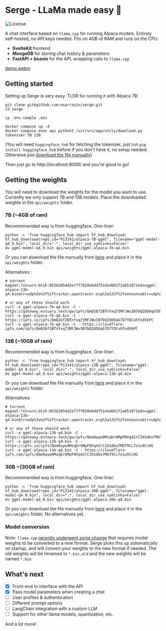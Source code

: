 # Serge - LLaMa made easy 🦙

![License](https://img.shields.io/github/license/nsarrazin/serge)

A chat interface based on `llama.cpp` for running Alpaca models. Entirely self-hosted, no API keys needed. Fits on 4GB of RAM and runs on the CPU.

- **SvelteKit** frontend
- **MongoDB** for storing chat history & parameters
- **FastAPI + beanie** for the API, wrapping calls to `llama.cpp`

[demo.webm](https://user-images.githubusercontent.com/25119303/226897188-914a6662-8c26-472c-96bd-f51fc020abf6.webm)

## Getting started

Setting up Serge is very easy. TLDR for running it with Alpaca 7B:

```
git clone git@github.com:nsarrazin/serge.git
cd serge

cp .env.sample .env

docker compose up -d
docker compose exec api python3 /usr/src/app/utils/download.py tokenizer 7B 13B
```

(You will need `huggingface_hub` for fetching the tokenizer, just run `pip install huggingface_hub` before if you don't have it, no setup needed. Otherwise just [download the file manually](https://huggingface.co/decapoda-research/llama-7b-hf/blob/main/tokenizer.model))

Then just go to http://localhost:8008/ and you're good to go!

## Getting the weights

You will need to download the weights for the model you want to use. Currently we only support 7B and 13B models. Place the downloaded weights in the `api/weights` folder.

### 7B (~4GB of ram)

Recommmended way is from huggingface. One-liner:

```
python -c 'from huggingface_hub import hf_hub_download; hf_hub_download(repo_id="Pi3141/alpaca-7B-ggml", filename="ggml-model-q4_0.bin", local_dir=".", local_dir_use_symlinks=False)'
mv ggml-model-q4_0.bin api/weights/ggml-alpaca-7b-q4.bin
```

Or you can download the file manually from [here](https://huggingface.co/Pi3141/alpaca-7B-ggml/resolve/main/ggml-model-q4_0.bin) and place it in the `api/weights` folder.

Alternatives :

```
# torrent
magnet:?xt=urn:btih:053b3d54d2e77ff020ebddf51dad681f2a651071&dn=ggml-alpaca-13b-q4.bin&tr=udp%3a%2f%2ftracker.opentrackr.org%3a1337%2fannounce&tr=udp%3a%2f%2fopentracker.i2p.rocks%3a6969%2fannounce&tr=udp%3a%2f%2ftracker.openbittorrent.com%3a6969%2fannounce&tr=udp%3a%2f%2f9.rarbg.com%3a2810%2fannounce

# or any of these should work
curl -o ggml-alpaca-7b-q4.bin -C - https://gateway.estuary.tech/gw/ipfs/QmQ1bf2BTnYxq73MFJWu1B7bQ2UD6qG7D7YDCxhTndVkPC
curl -o ggml-alpaca-7b-q4.bin -C - https://ipfs.io/ipfs/QmQ1bf2BTnYxq73MFJWu1B7bQ2UD6qG7D7YDCxhTndVkPC
curl -o ggml-alpaca-7b-q4.bin -C - https://cloudflare-ipfs.com/ipfs/QmQ1bf2BTnYxq73MFJWu1B7bQ2UD6qG7D7YDCxhTndVkPC
```

### 13B (~10GB of ram)

Recommmended way is from huggingface. One-liner:

```
python -c 'from huggingface_hub import hf_hub_download; hf_hub_download(repo_id="Pi3141/alpaca-13B-ggml", filename="ggml-model-q4_0.bin", local_dir=".", local_dir_use_symlinks=False)'
mv ggml-model-q4_0.bin api/weights/ggml-alpaca-13b-q4.bin
```

Or you can download the file manually from [here](https://huggingface.co/Pi3141/alpaca-13B-ggml/resolve/main/ggml-model-q4_0.bin) and place it in the `api/weights` folder.

Alternatives:

```
# torrent
magnet:?xt=urn:btih:053b3d54d2e77ff020ebddf51dad681f2a651071&dn=ggml-alpaca-13b-q4.bin&tr=udp%3a%2f%2ftracker.opentrackr.org%3a1337%2fannounce&tr=udp%3a%2f%2fopentracker.i2p.rocks%3a6969%2fannounce&tr=udp%3a%2f%2ftracker.openbittorrent.com%3a6969%2fannounce&tr=udp%3a%2f%2f9.rarbg.com%3a2810%2fannounce

# or any of these should work
curl -o ggml-alpaca-13b-q4.bin -C - https://gateway.estuary.tech/gw/ipfs/Qme6wyw9MzqbrUMpFNVq42rC1kSdko7MGT9CL7o1u9Cv9G
curl -o ggml-alpaca-13b-q4.bin -C - https://ipfs.io/ipfs/Qme6wyw9MzqbrUMpFNVq42rC1kSdko7MGT9CL7o1u9Cv9G
curl -o ggml-alpaca-13b-q4.bin -C - https://cloudflare-ipfs.com/ipfs/Qme6wyw9MzqbrUMpFNVq42rC1kSdko7MGT9CL7o1u9Cv9G
```

### 30B ~(30GB of ram)

Recommmended way is from huggingface. One-liner:

```
python -c 'from huggingface_hub import hf_hub_download; hf_hub_download(repo_id="Pi3141/alpaca-30B-ggml", filename="ggml-model-q4_0.bin", local_dir=".", local_dir_use_symlinks=False)'
mv ggml-model-q4_0.bin api/weights/ggml-alpaca-30b-q4.bin
```

Or you can download the file manually from [here](https://huggingface.co/Pi3141/alpaca-30B-ggml/resolve/main/ggml-model-q4_0.bin) and place it in the `api/weights` folder. No alternatives yet.

### Model conversion

Note: `llama.cpp` [recently underwent some change](https://github.com/ggerganov/llama.cpp/issues/324#issuecomment-1476227818) that requires model weights to be converted to a new format. Serge picks this up automatically on startup, and will convert your weights to the new format if needed. The old weights will be renamed to `*.bin.old` and the new weights will be named `*.bin`.

## What's next

- [x] Front-end to interface with the API
- [x] Pass model parameters when creating a chat
- [ ] User profiles & authentication
- [ ] Different prompt options
- [ ] LangChain integration with a custom LLM
- [ ] Support for other llama models, quantization, etc.

And a lot more!
